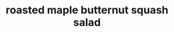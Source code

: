 ---
id: 5bc348baec7e8a0014a7127d
servings:
notes: could add rotisserie chicken for main dish
directions: 'preheat the oven to 400 degrees.

place the squash on a sheet pan. add 2 tablespoons olive oil
 the maple syrup
 1 teaspoon salt
 and ½ teaspoon pepper and toss. roast the squash for 15 to 20 minutes
 turning once
 until tender. add the cranberries to the pan for the last 5 minutes.

while the squash is roasting
 combine the apple cider
 vinegar
 and shallots in a small saucepan and bring to a boil over medium-high heat. cook for 6 to 8 minutes
 until the cider is reduced to about ¼ cup. off the heat
 whisk in the mustard
 ½ cup olive oil
 1 teaspoon salt
 and ½ teaspoon pepper.

place the arugula in a large salad bowl and add the roasted squash mixture
 the walnuts
 and the grated parmesan. spoon just enough vinaigrette over the salad to moisten
 and toss well. sprinkle with salt and pepper and serve immediately.'
ingredients: '1\t(1 ½-pound) butternut squash
 peeled and 3/4-inch diced
good olive oil
1\ttablespoon pure maple syrup
kosher salt and freshly ground black pepper
3 tablespoons dried cranberries
3/4 cup apple cider or apple juice
2\ttablespoons cider vinegar
2\ttablespoons minced shallots
2\tteaspoons dijon mustard
4 ounces baby arugula
 washed and spun dry
1/2\tcup walnut halves
 toasted
3/4 cup freshly grated parmesan cheese'
rating: 4
ease: easy

category: side dish
href: 'https: //barefootcontessa.com/recipes/roasted-butternut-squash-salad-with-warm-cider-vinaigrette'
totalTime:
cookTime:
prepTime:
title: roasted maple butternut squash salad
path: /roasted-maple-butternut-squash-salad
---